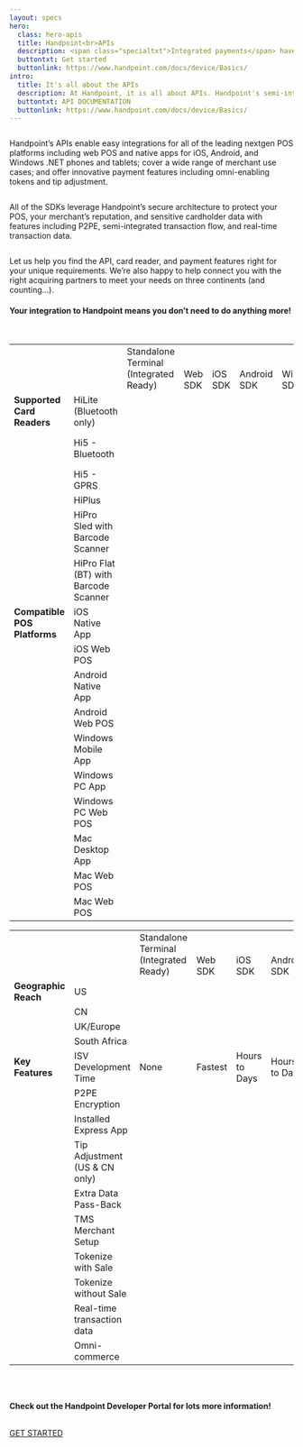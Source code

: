 ```yaml
---
layout: specs
hero: 
  class: hero-apis
  title: Handpoint<br>APIs
  description: <span class="specialtxt">Integrated payments</span> have <br>never been so easy
  buttontxt: Get started
  buttonlink: https://www.handpoint.com/docs/device/Basics/
intro: 
  title: It's all about the APIs
  description: At Handpoint, it is all about APIs. Handpoint's semi-integrated architecture means all complex payment handling is abstracted and developers simply have to use one of our easy APIs to integrate their POS software to our platform to offer face-to-face payments on three continents.
  buttontxt: API DOCUMENTATION
  buttonlink: https://www.handpoint.com/docs/device/Basics/
---
```

<div class="section section-lightcolor section-blurbs blurbs-apis">
	<div class="container">
		<div class="row">
			<div class="blurb col-md-4 col-sm-4">
		    	<img src="https://handpoint.imgix.net/Website%20refresh%20photos/icons/ico13.svg" alt=""/>
				<p>Handpoint’s APIs enable easy integrations for all of the leading nextgen POS platforms including web POS and native apps for iOS, Android, and Windows .NET phones and tablets; cover a wide range of merchant use cases; and offer innovative payment features including omni-enabling tokens and tip adjustment.</p>
		    </div>
			<div class="blurb col-md-4 col-sm-4">
		    	<img src="https://handpoint.imgix.net/Website%20refresh%20photos/icons/ico14.svg" alt=""/>
				<p>All of the SDKs leverage Handpoint’s secure architecture to protect your POS, your merchant’s reputation, and sensitive cardholder data with features including P2PE, semi-integrated transaction flow, and real-time transaction data.</p>
		    </div>
			<div class="blurb col-md-4 col-sm-4">
		    	<img src="https://handpoint.imgix.net/Website%20refresh%20photos/icons/ico15.svg" alt=""/>
				<p>Let us help you find the API, card reader, and payment features right for your unique requirements. We’re also happy to help connect you with the right acquiring partners to meet your needs on three continents (and counting...).</p>
		    </div>
		</div>
	</div>
</div>
<!-- APIS -->	
<div class="section">
	<div class="container">
		<div class="row text-center">
			<h4>Your integration to Handpoint means you don’t need to do anything more!</h4>
			<br>
		</div>
		<div class="row">
			<table class="table table-striped table-custom apis-table">
			  <tbody>
			    <tr class="table-custom-header">
			      <td>&nbsp;</td>
			      <td>&nbsp;</td>
			      <td style="vertical-align: bottom;">Standalone Terminal<br>(Integrated Ready)</td>
			      <td style="vertical-align: bottom;">Web SDK</td>
			      <td style="vertical-align: bottom;">iOS SDK</td>
			      <td style="vertical-align: bottom;">Android SDK</td>
			      <td style="vertical-align: bottom;">Windows SDK</td>
			      <td style="vertical-align: bottom;"><span class="specialtxt">CloudAPI</span></td>
			    </tr>
			    <tr>
			      <td><b>Supported Card Readers</b></td>
			      <td class="text-left">HiLite (Bluetooth only)</td>
			      <td>&nbsp;</td>
			      <td><i class="fas fa-check"></i></td>
			      <td><i class="fas fa-check"></i></td>
			      <td><i class="fas fa-check"></i></td>
			      <td><i class="fas fa-check"></i></td>
			      <td><span class="specialtxt">Via Express App</span></td>
			    </tr>
			    <tr>
			      <td>&nbsp;</td>
			      <td class="text-left">Hi5 - Bluetooth</td>
			      <td>&nbsp;</td>
			      <td><i class="fas fa-check"></i></td>
			      <td><i class="fas fa-check"></i></td>
			      <td><i class="fas fa-check"></i></td>
			      <td><i class="fas fa-check"></i></td>
			      <td><span class="specialtxt">Via Express App</span></td>
			    </tr>
				<tr>
			      <td>&nbsp;</td>
			      <td class="text-left">Hi5 - GPRS</td>
			     <td><i class="fas fa-check"></i></td>
			      <td>&nbsp;</td>
			      <td>&nbsp;</td>
			      <td>&nbsp;</td>
			      <td>&nbsp;</td>
			      <td class="fa-check-orange"><i class="fas fa-check"></i></td>
			    </tr>
				<tr>
			      <td>&nbsp;</td>
			      <td class="text-left">HiPlus</td>
			     <td><i class="fas fa-check"></i></td>
			      <td>&nbsp;</td>
			      <td>&nbsp;</td>
			      <td>&nbsp;</td>
			      <td>&nbsp;</td>
			      <td class="fa-check-orange"><i class="fas fa-check"></i></td>
			    </tr>
				<tr>
			      <td>&nbsp;</td>
			      <td class="text-left">HiPro Sled with Barcode Scanner</td>
					<td>&nbsp;</td>
			     <td><i class="fas fa-check"></i></td>
			      <td><i class="fas fa-check"></i></td>
			      <td>&nbsp;</td>
			      <td>&nbsp;</td>
					<td><span class="specialtxt">Via Express App</span></td>
			    </tr>
				<tr>
			      <td>&nbsp;</td>
			      <td class="text-left">HiPro Flat (BT) with Barcode Scanner</td>
					<td>&nbsp;</td>
			     <td><i class="fas fa-check"></i></td>
			      <td><i class="fas fa-check"></i></td>
			      <td><i class="fas fa-check"></i></td>
			      <td><i class="fas fa-check"></i></td>
					<td><span class="specialtxt">Via Express App</span></td>
			    </tr>
				<tr>
			      <td><b>Compatible POS Platforms</b></td>
			      <td class="text-left">iOS Native App</td>
					<td><i class="fas fa-check"></i></td>
					<td><i class="fas fa-check"></i></td>
					<td><i class="fas fa-check"></i></td>
					<td>&nbsp;</td>
			     <td>&nbsp;</td>
			      <td class="fa-check-orange"><i class="fas fa-check"></i></td>
			    </tr>
				  <tr>
			      <td>&nbsp;</td>
			      <td class="text-left">iOS Web POS</td>
					<td><i class="fas fa-check"></i></td>
					<td><i class="fas fa-check"></i></td>
					<td>&nbsp;</td>
					<td>&nbsp;</td>
			     <td>&nbsp;</td>
			      <td class="fa-check-orange"><i class="fas fa-check"></i></td>
			    </tr>
				<tr>
			      <td>&nbsp;</td>
			      <td class="text-left">Android Native App</td>
					<td><i class="fas fa-check"></i></td>
					<td><i class="fas fa-check"></i></td>
					<td>&nbsp;</td>
					<td><i class="fas fa-check"></i></td>
			     <td>&nbsp;</td>
			      <td class="fa-check-orange"><i class="fas fa-check"></i></td>
			    </tr>
				<tr>
			      <td>&nbsp;</td>
			      <td class="text-left">Android Web POS</td>
					<td><i class="fas fa-check"></i></td>
					<td><i class="fas fa-check"></i></td>
					<td>&nbsp;</td>
					<td>&nbsp;</td>
			     <td>&nbsp;</td>
			      <td class="fa-check-orange"><i class="fas fa-check"></i></td>
			    </tr>
				 <tr>
			      <td>&nbsp;</td>
			      <td class="text-left">Windows Mobile App</td>
					<td><i class="fas fa-check"></i></td>
					<td>&nbsp;</td>
					<td>&nbsp;</td>
					<td>&nbsp;</td>
			     <td>&nbsp;</td>
			      <td class="fa-check-orange"><i class="fas fa-check"></i></td>
			    </tr>
				  <tr>
			      <td>&nbsp;</td>
			      <td class="text-left">Windows PC App</td>
					<td><i class="fas fa-check"></i></td>
					<td><i class="fas fa-check"></i></td>
					<td>&nbsp;</td>
					<td>&nbsp;</td>
			     <td><i class="fas fa-check"></i></td>
			      <td class="fa-check-orange"><i class="fas fa-check"></i></td>
			    </tr>
				  <tr>
			      <td>&nbsp;</td>
			      <td class="text-left">Windows PC Web POS</td>
					<td><i class="fas fa-check"></i></td>
					<td><i class="fas fa-check"></i></td>
					<td>&nbsp;</td>
					<td>&nbsp;</td>
			     <td>&nbsp;</td>
			      <td class="fa-check-orange"><i class="fas fa-check"></i></td>
			    </tr>
				 <tr>
			      <td>&nbsp;</td>
			      <td class="text-left">Mac Desktop App</td>
					<td><i class="fas fa-check"></i></td>
					<td>&nbsp;</td>
					<td>&nbsp;</td>
					<td>&nbsp;</td>
			     <td>&nbsp;</td>
			      <td class="fa-check-orange"><i class="fas fa-check"></i></td>
			    </tr>
				  <tr>
			      <td>&nbsp;</td>
			      <td class="text-left">Mac Web POS</td>
					<td><i class="fas fa-check"></i></td>
					<td>&nbsp;</td>
					<td>&nbsp;</td>
					<td>&nbsp;</td>
			     <td>&nbsp;</td>
			     <td class="fa-check-orange"><i class="fas fa-check"></i></td>
			    </tr>
				  <tr>
			      <td>&nbsp;</td>
			      <td class="text-left">Mac Web POS</td>
					<td><i class="fas fa-check"></i></td>
					<td>&nbsp;</td>
					<td>&nbsp;</td>
					<td>&nbsp;</td>
			     <td>&nbsp;</td>
			      <td class="fa-check-orange"><i class="fas fa-check"></i></td>
			    </tr>
			  </tbody>
			</table>
			<table class="table table-striped table-custom apis-table">
			  <tbody>
			    <tr class="table-custom-header">
			      <td>&nbsp;</td>
			      <td>&nbsp;</td>
			      <td style="vertical-align: bottom;">Standalone Terminal<br>(Integrated Ready)</td>
			      <td style="vertical-align: bottom;">Web SDK</td>
			      <td style="vertical-align: bottom;">iOS SDK</td>
			      <td style="vertical-align: bottom;">Android SDK</td>
			      <td style="vertical-align: bottom;">Windows SDK</td>
			      <td style="vertical-align: bottom;"><span class="specialtxt">CloudAPI</span></td>
			    </tr>
				  <tr>
			      <td><b>Geographic Reach</b></td>
			      <td class="text-left">US</td>
					<td><i class="fas fa-check"></i></td>
					<td><i class="fas fa-check"></i></td>
					<td><i class="fas fa-check"></i></td>
					<td><i class="fas fa-check"></i></td>
			     <td><i class="fas fa-check"></i></td>
			      <td class="fa-check-orange"><i class="fas fa-check"></i></td>
			    </tr>
				  <tr>
			      <td>&nbsp;</td>
			      <td class="text-left">CN</td>
					<td><i class="fas fa-check"></i></td>
					<td><i class="fas fa-check"></i></td>
					<td><i class="fas fa-check"></i></td>
					<td><i class="fas fa-check"></i></td>
			     <td><i class="fas fa-check"></i></td>
			      <td class="fa-check-orange"><i class="fas fa-check"></i></td>
			    </tr>
				  <tr>
			      <td>&nbsp;</td>
			      <td class="text-left">UK/Europe</td>
					<td><i class="fas fa-check"></i></td>
					<td><i class="fas fa-check"></i></td>
					<td><i class="fas fa-check"></i></td>
					<td><i class="fas fa-check"></i></td>
			     <td><i class="fas fa-check"></i></td>
			      <td class="fa-check-orange"><i class="fas fa-check"></i></td>
			    </tr>
				  <tr>
			      <td>&nbsp;</td>
			      <td class="text-left">South Africa</td>
					<td><i class="fas fa-check"></i></td>
					<td><i class="fas fa-check"></i></td>
					<td><i class="fas fa-check"></i></td>
					<td><i class="fas fa-check"></i></td>
			     <td><i class="fas fa-check"></i></td>
			      <td class="fa-check-orange"><i class="fas fa-check"></i></td>
			    </tr>
				  <tr>
			      <td><b>Key Features</b></td>
			      <td class="text-left">ISV Development Time</td>
					<td>None</td>
					<td>Fastest</td>
					<td>Hours to Days</td>
					<td>Hours to Days</td>
			     <td>Hours to Days</td>
					<td>&nbsp;</td>
			    </tr>
				  <tr>
			      <td>&nbsp;</td>
			      <td class="text-left">P2PE Encryption</td>
					<td><i class="fas fa-check"></i></td>
					<td><i class="fas fa-check"></i></td>
					<td><i class="fas fa-check"></i></td>
					<td><i class="fas fa-check"></i></td>
			     <td><i class="fas fa-check"></i></td>
			      <td class="fa-check-orange"><i class="fas fa-check"></i></td>
			    </tr>
				  <tr>
			      <td>&nbsp;</td>
			      <td class="text-left">Installed Express App</td>
					<td>&nbsp;</td>
					<td><i class="fas fa-check"></i></td>
					<td>&nbsp;</td>
					<td>&nbsp;</td>
			     <td>&nbsp;</td>
			      <td><span class="specialtxt">Optional</span></td>
			    </tr>
				  <tr>
			      <td>&nbsp;</td>
			      <td class="text-left">Tip Adjustment (US & CN only)</td>
					<td><i class="fas fa-check"></i></td>
					<td>&nbsp;</td>
					<td><i class="fas fa-check"></i></td>
					<td><i class="fas fa-check"></i></td>
			     <td><i class="fas fa-check"></i></td>
			      <td class="fa-check-orange"><i class="fas fa-check"></i></td>
			    </tr>
				  <tr>
			      <td>&nbsp;</td>
			      <td class="text-left">Extra Data Pass-Back</td>
					<td>&nbsp;</td>
					<td><i class="fas fa-check"></i></td>
					<td>&nbsp;</td>
					<td>&nbsp;</td>
			     <td>&nbsp;</td>
			      <td class="fa-check-orange"><i class="fas fa-check"></i></td>
			    </tr>
				  <tr>
			      <td>&nbsp;</td>
			      <td class="text-left">TMS Merchant Setup</td>
					<td><i class="fas fa-check"></i></td>
					<td><i class="fas fa-check"></i></td>
					<td><i class="fas fa-check"></i></td>
					<td><i class="fas fa-check"></i></td>
			     <td><i class="fas fa-check"></i></td>
			      <td class="fa-check-orange"><i class="fas fa-check"></i></td>
			    </tr>
				  <tr>
			      <td>&nbsp;</td>
			      <td class="text-left">Tokenize with Sale</td>
					<td><i class="fas fa-check"></i></td>
					<td><i class="fas fa-check"></i></td>
					<td><i class="fas fa-check"></i></td>
					<td><i class="fas fa-check"></i></td>
			     <td><i class="fas fa-check"></i></td>
			      <td class="fa-check-orange"><i class="fas fa-check"></i></td>
			    </tr>
				  <tr>
			      <td>&nbsp;</td>
			      <td class="text-left">Tokenize without Sale</td>
					<td><i class="fas fa-check"></i></td>
					<td><i class="fas fa-check"></i></td>
					<td><i class="fas fa-check"></i></td>
					<td><i class="fas fa-check"></i></td>
			     <td><i class="fas fa-check"></i></td>
			      <td class="fa-check-orange"><i class="fas fa-check"></i></td>
			    </tr>
				 <tr>
			      <td>&nbsp;</td>
			      <td class="text-left">Real-time transaction data</td>
					<td><i class="fas fa-check"></i></td>
					<td><i class="fas fa-check"></i></td>
					<td><i class="fas fa-check"></i></td>
					<td><i class="fas fa-check"></i></td>
			     <td><i class="fas fa-check"></i></td>
			      <td class="fa-check-orange"><i class="fas fa-check"></i></td>
			    </tr>
				  <tr>
			      <td>&nbsp;</td>
			      <td class="text-left">Omni-commerce</td>
					<td><i class="fas fa-check"></i></td>
					<td><i class="fas fa-check"></i></td>
					<td><i class="fas fa-check"></i></td>
					<td><i class="fas fa-check"></i></td>
			     <td><i class="fas fa-check"></i></td>
			      <td class="fa-check-orange"><i class="fas fa-check"></i></td>
			    </tr>
			  </tbody>
			</table>
		</div>
		<div class="row text-center">
			<div class="col-md-12"><br><br>
				<p><b>Check out the Handpoint Developer Portal for lots more information!</b></p><br>
			<a class="btn btn-default bt-custom-out" href="https://www.handpoint.com/docs/device/Basics/" role="button">GET STARTED</a>
			</div>
		</div>
	</div>	
</div>
